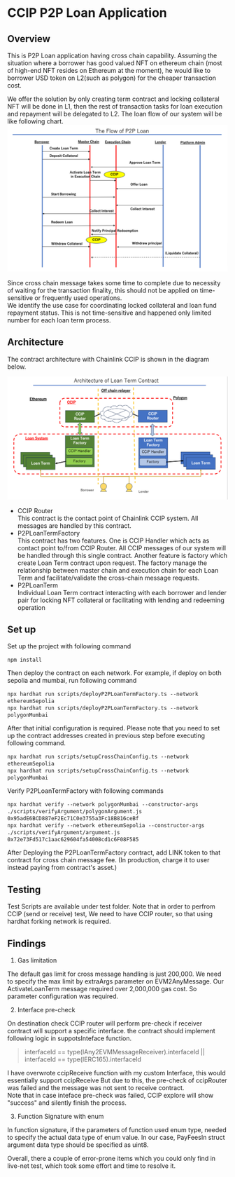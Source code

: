 # CCIP P2P Loan Application
## Overview
This is P2P Loan application having cross chain capability. 
Assuming the situation where a borrower has good valued NFT on ethereum chain (most of high-end NFT resides on Ethereum at the moment), 
he would like to borrower USD token on L2(such as polygon) for the cheaper transaction cost. 

We offer the solution by only creating term contract and locking collateral NFT will be done in L1, 
then the rest of transaction tasks for loan execution and repayment will be delegated to L2.
The loan flow of our system will be like following chart.
![loan_flow.png](backends/docs/img/loan_flow.png)

Since cross chain message takes some time to complete due to necessity of waiting for the transaction finality, 
this should not be applied on time-sensitive or frequently used operations.   
We identify the use case for coordinating locked collateral and loan fund repayment status.
This is not time-sensitive and happened only limited number for each loan term process. 

## Architecture
The contract architecture with Chainlink CCIP is  shown in the diagram below.

![architecture.png](backends/docs/img/architecture.png)

- CCIP Router   
This contract is the contact point of Chainlink CCIP system. All messages are handled by this contract.
- P2PLoanTermFactory  
This contract has two features. One is CCIP Handler which acts as contact point to/from CCIP Router.
All CCIP messages of our system will be handled through this single contract.
Another feature is factory which create Loan Term contract upon request.
The factory manage the relationship between master chain and execution chain for each Loan Term and facilitate/validate the cross-chain message requests.
- P2PLoanTerm  
Individual Loan Term contract interacting with each borrower and lender pair for locking NFT collateral 
or facilitating with lending and redeeming operation



## Set up
Set up the project with following command
```
npm install
```

Then deploy the contract on each network. 
For example, if deploy on both sepolia and mumbai, run following command
```
npx hardhat run scripts/deployP2PLoanTermFactory.ts --network ethereumSepolia
npx hardhat run scripts/deployP2PLoanTermFactory.ts --network polygonMumbai
```
After that initial configuration is required. 
Please note that you need to set up the contract addresses created in previous step before executing following command. 
```
npx hardhat run scripts/setupCrossChainConfig.ts --network ethereumSepolia
npx hardhat run scripts/setupCrossChainConfig.ts --network polygonMumbai
```
Verify P2PLoanTermFactory with following commands
```
npx hardhat verify --network polygonMumbai --constructor-args ./scripts/verifyArgument/polygonArgument.js 0x95adE6BCD887eF2Ec71C0e3755a3Fc18B816ceBf
npx hardhat verify --network ethereumSepolia --constructor-args ./scripts/verifyArgument/argument.js 0x72e73Fd517c1aac629604fa54008cd1c6F08F585 
```
After Deploying the P2PLoanTermFactory contract, add LINK token to that contract for cross chain message fee.
(In production, charge it to user instead paying from contract's asset.)

## Testing
Test Scripts are available under test folder. Note that in order to perfrom CCIP (send or receive) test, 
We need to have CCIP router, so that using hardhat forking network is required. 

## Findings
1. Gas limitation  

The default gas limit for cross message handling is just 200,000. We need to specify the max limit by extraArgs parameter on EVM2AnyMessage.
Our ActivateLoanTerm message required over 2,000,000 gas cost. So parameter configuration was required.  

2. Interface pre-check  

On destination check CCIP router will perform pre-check if receiver contract will support a specific interface.
the contract should implement following logic in suppotsInteface function.
> interfaceId == type(IAny2EVMMessageReceiver).interfaceId || interfaceId == type(IERC165).interfaceId 

I have overwrote ccipReceive function with my custom Interface, this would essentially support ccipReceive 
But due to this, the pre-check of ccipRouter was failed and the message was not sent to receive contract.  
Note that in case inteface pre-check was failed, CCIP explore will show "success" and silently finish the process. 

3. Function Signature with enum 

In function signature, if the parameters of function used enum type, needed to specify the actual data type of enum value.
In our case, PayFeesIn struct argument data type should be specified as uint8. 


Overall, there a couple of error-prone items which you could only find in live-net test, which took some effort and time to resolve it. 
